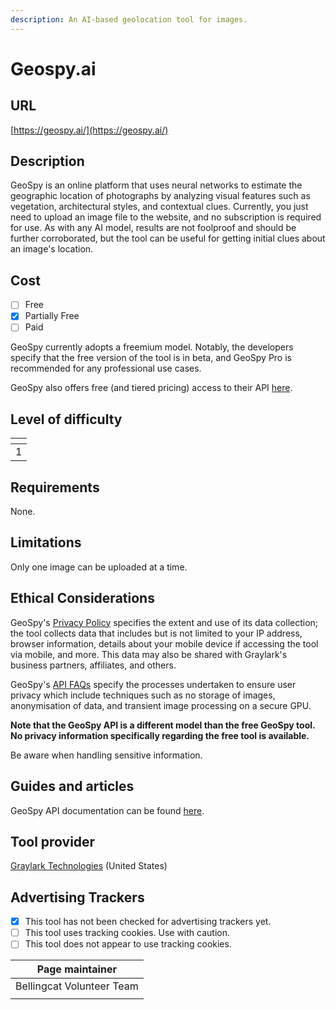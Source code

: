 ```yaml
---
description: An AI-based geolocation tool for images.
---
```


# Geospy.ai

## URL

[https://geospy.ai/](https://geospy.ai/)

## Description

GeoSpy is an online platform that uses neural networks to estimate the geographic location of photographs by analyzing visual features such as vegetation, architectural styles, and contextual clues. Currently, you just need to upload an image file to the website, and no subscription is required for use. As with any AI model, results are not foolproof and should be further corroborated, but the tool can be useful for getting initial clues about an image's location.

## Cost

* [ ] Free
* [x] Partially Free
* [ ] Paid

GeoSpy currently adopts a freemium model. Notably, the developers specify that the free version of the tool is in beta, and GeoSpy Pro is recommended for any professional use cases.

GeoSpy also offers free (and tiered pricing) access to their API [here](https://api.geospy.ai/).

## Level of difficulty

<table><thead><tr><th data-type="rating" data-max="5"></th></tr></thead><tbody><tr><td>1</td></tr></tbody></table>

## Requirements

None.

## Limitations

Only one image can be uploaded at a time.

## Ethical Considerations

GeoSpy's [Privacy Policy](https://api.geospy.ai/privacy-policy) specifies the extent and use of its data collection; the tool collects data that includes but is not limited to your IP address, browser information, details about your mobile device if accessing the tool via mobile, and more. This data may also be shared with Graylark's business partners, affiliates, and others.

GeoSpy's [API FAQs](https://api.geospy.ai/#faqs) specify the processes undertaken to ensure user privacy which include techniques such as no storage of images, anonymisation of data, and transient image processing on a secure GPU.

**Note that the GeoSpy API is a different model than the free GeoSpy tool. No privacy information specifically regarding the free tool is available.**

Be aware when handling sensitive information.

## Guides and articles

GeoSpy API documentation can be found [here](https://dev.geospy.ai/docs/routes#overview).

## Tool provider

[Graylark Technologies](https://graylark.io/) (United States)

## Advertising Trackers

* [x] This tool has not been checked for advertising trackers yet.
* [ ] This tool uses tracking cookies. Use with caution.
* [ ] This tool does not appear to use tracking cookies.

| Page maintainer           |
| ------------------------- |
| Bellingcat Volunteer Team |
|                           |
